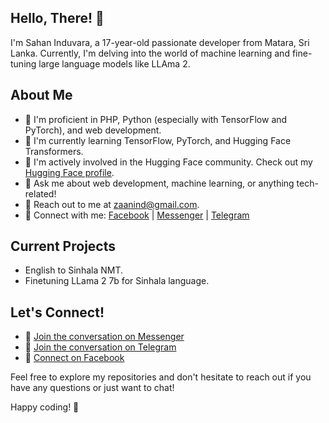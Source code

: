 ## Hello, There! 👋

I'm Sahan Induvara, a 17-year-old passionate developer from Matara, Sri Lanka. Currently, I'm delving into the world of machine learning and fine-tuning large language models like LLAma 2.

## About Me

- 🔭 I'm proficient in PHP, Python (especially with TensorFlow and PyTorch), and web development.
- 🌱 I'm currently learning TensorFlow, PyTorch, and Hugging Face Transformers.
- 🚀 I'm actively involved in the Hugging Face community. Check out my [Hugging Face profile](https://hf.co/zaanind).
- 💬 Ask me about web development, machine learning, or anything tech-related!
- 📧 Reach out to me at [zaanind@gmail.com](mailto:zaanind@gmail.com).
- 🎯 Connect with me: [Facebook](https://fb.com/zaanind) | [Messenger](https://m.me/zaanind) | [Telegram](https://t.me/zaanind)


## Current Projects
- English to Sinhala NMT.
- Finetuning LLama 2 7b for Sinhala language.

## Let's Connect!

- 🤖 [Join the conversation on Messenger](https://m.me/zaanind)
-  🤖 [Join the conversation on Telegram](https://t.me/zaanind)
- 📱 [Connect on Facebook](https://fb.com/zaanind)

Feel free to explore my repositories and don't hesitate to reach out if you have any questions or just want to chat!

Happy coding! 🚀

